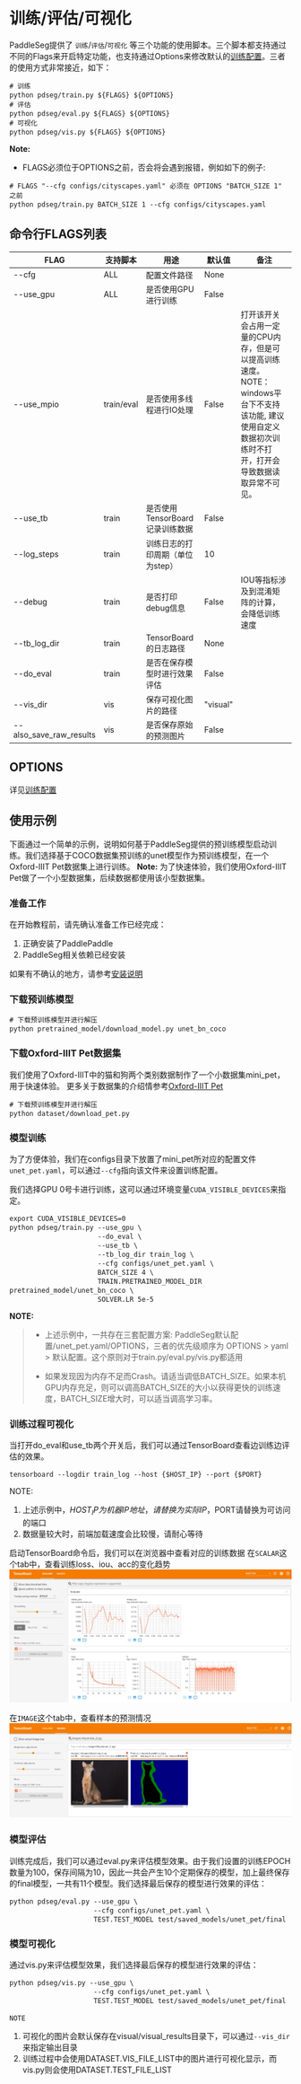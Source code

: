 # 训练/评估/可视化

PaddleSeg提供了 `训练`/`评估`/`可视化` 等三个功能的使用脚本。三个脚本都支持通过不同的Flags来开启特定功能，也支持通过Options来修改默认的[训练配置](./config.md)。三者的使用方式非常接近，如下：

```shell
# 训练
python pdseg/train.py ${FLAGS} ${OPTIONS}
# 评估
python pdseg/eval.py ${FLAGS} ${OPTIONS}
# 可视化
python pdseg/vis.py ${FLAGS} ${OPTIONS}
```

**Note:**

* FLAGS必须位于OPTIONS之前，否会将会遇到报错，例如如下的例子:

```shell
# FLAGS "--cfg configs/cityscapes.yaml" 必须在 OPTIONS "BATCH_SIZE 1" 之前
python pdseg/train.py BATCH_SIZE 1 --cfg configs/cityscapes.yaml
```

## 命令行FLAGS列表

|FLAG|支持脚本|用途|默认值|备注|
|-|-|-|-|-|
|--cfg|ALL|配置文件路径|None||
|--use_gpu|ALL|是否使用GPU进行训练|False||
|--use_mpio|train/eval|是否使用多线程进行IO处理|False|打开该开关会占用一定量的CPU内存，但是可以提高训练速度。</br> NOTE：windows平台下不支持该功能, 建议使用自定义数据初次训练时不打开，打开会导致数据读取异常不可见。 </br> |
|--use_tb|train|是否使用TensorBoard记录训练数据|False||
|--log_steps|train|训练日志的打印周期（单位为step）|10||
|--debug|train|是否打印debug信息|False|IOU等指标涉及到混淆矩阵的计算，会降低训练速度|
|--tb_log_dir|train|TensorBoard的日志路径|None||
|--do_eval|train|是否在保存模型时进行效果评估|False||
|--vis_dir|vis|保存可视化图片的路径|"visual"||
|--also_save_raw_results|vis|是否保存原始的预测图片|False||

## OPTIONS

详见[训练配置](./config.md)

## 使用示例
下面通过一个简单的示例，说明如何基于PaddleSeg提供的预训练模型启动训练。我们选择基于COCO数据集预训练的unet模型作为预训练模型，在一个Oxford-IIIT Pet数据集上进行训练。
**Note:** 为了快速体验，我们使用Oxford-IIIT Pet做了一个小型数据集，后续数据都使用该小型数据集。

### 准备工作
在开始教程前，请先确认准备工作已经完成：
1. 正确安装了PaddlePaddle
2. PaddleSeg相关依赖已经安装

如果有不确认的地方，请参考[安装说明](./installation.md)

### 下载预训练模型
```shell
# 下载预训练模型并进行解压
python pretrained_model/download_model.py unet_bn_coco
```
### 下载Oxford-IIIT Pet数据集
我们使用了Oxford-IIIT中的猫和狗两个类别数据制作了一个小数据集mini_pet，用于快速体验。
更多关于数据集的介绍情参考[Oxford-IIIT Pet](https://www.robots.ox.ac.uk/~vgg/data/pets/)

```shell
# 下载预训练模型并进行解压
python dataset/download_pet.py
```

### 模型训练

为了方便体验，我们在configs目录下放置了mini_pet所对应的配置文件`unet_pet.yaml`，可以通过`--cfg`指向该文件来设置训练配置。

我们选择GPU 0号卡进行训练，这可以通过环境变量`CUDA_VISIBLE_DEVICES`来指定。

```
export CUDA_VISIBLE_DEVICES=0
python pdseg/train.py --use_gpu \
                      --do_eval \
                      --use_tb \
                      --tb_log_dir train_log \
                      --cfg configs/unet_pet.yaml \
                      BATCH_SIZE 4 \
                      TRAIN.PRETRAINED_MODEL_DIR pretrained_model/unet_bn_coco \
                      SOLVER.LR 5e-5
```

**NOTE:**

> * 上述示例中，一共存在三套配置方案: PaddleSeg默认配置/unet_pet.yaml/OPTIONS，三者的优先级顺序为 OPTIONS > yaml > 默认配置。这个原则对于train.py/eval.py/vis.py都适用
>
> * 如果发现因为内存不足而Crash。请适当调低BATCH_SIZE。如果本机GPU内存充足，则可以调高BATCH_SIZE的大小以获得更快的训练速度，BATCH_SIZE增大时，可以适当调高学习率。

### 训练过程可视化

当打开do_eval和use_tb两个开关后，我们可以通过TensorBoard查看边训练边评估的效果。

```shell
tensorboard --logdir train_log --host {$HOST_IP} --port {$PORT}
```

NOTE:
1. 上述示例中，$HOST_IP为机器IP地址，请替换为实际IP，$PORT请替换为可访问的端口
2. 数据量较大时，前端加载速度会比较慢，请耐心等待

启动TensorBoard命令后，我们可以在浏览器中查看对应的训练数据
在`SCALAR`这个tab中，查看训练loss、iou、acc的变化趋势
![](./imgs/tensorboard_scalar.JPG)

在`IMAGE`这个tab中，查看样本的预测情况
![](./imgs/tensorboard_image.JPG)

### 模型评估
训练完成后，我们可以通过eval.py来评估模型效果。由于我们设置的训练EPOCH数量为100，保存间隔为10，因此一共会产生10个定期保存的模型，加上最终保存的final模型，一共有11个模型。我们选择最后保存的模型进行效果的评估：

```shell
python pdseg/eval.py --use_gpu \
                     --cfg configs/unet_pet.yaml \
                     TEST.TEST_MODEL test/saved_models/unet_pet/final
```


### 模型可视化
通过vis.py来评估模型效果，我们选择最后保存的模型进行效果的评估：
```shell
python pdseg/vis.py --use_gpu \
                     --cfg configs/unet_pet.yaml \
                     TEST.TEST_MODEL test/saved_models/unet_pet/final
```
`NOTE`
1. 可视化的图片会默认保存在visual/visual_results目录下，可以通过`--vis_dir`来指定输出目录
2. 训练过程中会使用DATASET.VIS_FILE_LIST中的图片进行可视化显示，而vis.py则会使用DATASET.TEST_FILE_LIST

